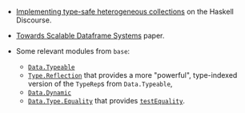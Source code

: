 
- [Implementing type-safe heterogeneous collections](https://discourse.haskell.org/t/implementing-type-safe-heterogeneous-collections/8605) on the Haskell Discourse.

- [Towards Scalable Dataframe Systems](https://arxiv.org/abs/2001.00888) paper.  

- Some relevant modules from `base`:
    - [`Data.Typeable`](https://hackage.haskell.org/package/base-4.19.0.0/docs/Data-Typeable.html) 
    - [`Type.Reflection`](https://hackage.haskell.org/package/base-4.19.0.0/docs/Type-Reflection.html) that provides a more "powerful", type-indexed version of the `TypeRep`s from `Data.Typeable`, 
    - [`Data.Dynamic`](https://hackage.haskell.org/package/base-4.19.0.0/docs/Data-Dynamic.html) 
    - [`Data.Type.Equality`](https://hackage.haskell.org/package/base-4.19.0.0/docs/Data-Type-Equality.html) that provides [`testEquality`](https://hackage.haskell.org/package/base-4.19.0.0/docs/Data-Type-Equality.html#v:testEquality).
